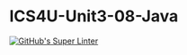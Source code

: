 # ICS4U-Unit3-08-Java
[![GitHub's Super Linter](https://github.com/Ryan-ChungKamChung/ICS4U-Unit3-08-Java/workflows/GitHub's%20Super%20Linter/badge.svg)](https://github.com/Ryan-ChungKamChung/ICS4U-Unit3-08-Java/actions)
